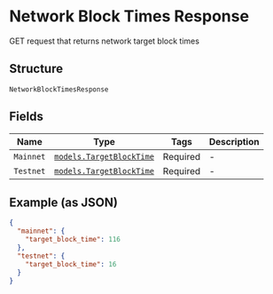 # Network Block Times Response

GET request that returns network target block times

## Structure

`NetworkBlockTimesResponse`

## Fields

| Name      | Type                                                              | Tags     | Description |
| --------- | ----------------------------------------------------------------- | -------- | ----------- |
| `Mainnet` | [`models.TargetBlockTime`](../../doc/models/target-block-time.md) | Required | -           |
| `Testnet` | [`models.TargetBlockTime`](../../doc/models/target-block-time.md) | Required | -           |

## Example (as JSON)

```json
{
  "mainnet": {
    "target_block_time": 116
  },
  "testnet": {
    "target_block_time": 16
  }
}
```
